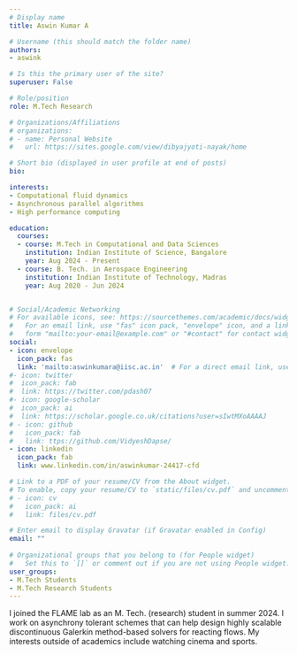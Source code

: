 ```yaml
---
# Display name
title: Aswin Kumar A

# Username (this should match the folder name)
authors:
- aswink

# Is this the primary user of the site?
superuser: False

# Role/position
role: M.Tech Research

# Organizations/Affiliations
# organizations:
# - name: Personal Website
#   url: https://sites.google.com/view/dibyajyoti-nayak/home

# Short bio (displayed in user profile at end of posts)
bio: 

interests:
- Computational fluid dynamics  
- Asynchronous parallel algorithms
- High performance computing

education:
  courses:
  - course: M.Tech in Computational and Data Sciences
    institution: Indian Institute of Science, Bangalore
    year: Aug 2024 - Present
  - course: B. Tech. in Aerospace Engineering
    institution: Indian Institute of Technology, Madras
    year: Aug 2020 - Jun 2024


# Social/Academic Networking
# For available icons, see: https://sourcethemes.com/academic/docs/widgets/#icons
#   For an email link, use "fas" icon pack, "envelope" icon, and a link in the
#   form "mailto:your-email@example.com" or "#contact" for contact widget.
social:
- icon: envelope
  icon_pack: fas
  link: 'mailto:aswinkumara@iisc.ac.in'  # For a direct email link, use "mailto:test@example.org".
#- icon: twitter
#  icon_pack: fab
#  link: https://twitter.com/pdash07
#- icon: google-scholar
#  icon_pack: ai
#  link: https://scholar.google.co.uk/citations?user=sIwtMXoAAAAJ
# - icon: github
#   icon_pack: fab
#   link: ttps://github.com/VidyeshDapse/ 
- icon: linkedin
  icon_pack: fab
  link: www.linkedin.com/in/aswinkumar-24417-cfd

# Link to a PDF of your resume/CV from the About widget.
# To enable, copy your resume/CV to `static/files/cv.pdf` and uncomment the lines below.  
# - icon: cv
#   icon_pack: ai
#   link: files/cv.pdf

# Enter email to display Gravatar (if Gravatar enabled in Config)
email: ""
  
# Organizational groups that you belong to (for People widget)
#   Set this to `[]` or comment out if you are not using People widget.  
user_groups:
- M.Tech Students
- M.Tech Research Students
---
```

I joined the FLAME lab as an M. Tech. (research) student in summer 2024. I work on asynchrony tolerant schemes that can help design highly scalable discontinuous Galerkin method-based solvers for reacting flows. My interests outside of academics include watching cinema and sports.
